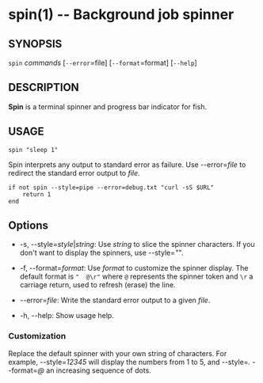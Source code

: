 spin(1) -- Background job spinner
=================================

## SYNOPSIS

`spin` *commands* [`--error`=file] [`--format`=format] [`--help`]

## DESCRIPTION

**Spin** is a terminal spinner and progress bar indicator for fish.

## USAGE

```fish
spin "sleep 1"
```

Spin interprets any output to standard error as failure. Use --error=*file* to redirect the standard error output to *file*.

```fish
if not spin --style=pipe --error=debug.txt "curl -sS $URL"
    return 1
end
```

## Options

* -s, --style=*style*|*string*:
    Use *string* to slice the spinner characters. If you don't want to display the spinners, use --style=*""*.

* -f, --format=*format*:
    Use *format* to customize the spinner display. The default format is `"  @\r"` where `@` represents the spinner token and `\r` a carriage return, used to refresh (erase) the line.

* --error=*file*:
    Write the standard error output to a given *file*.

* -h, --help:
    Show usage help.

### Customization

Replace the default spinner with your own string of characters. For example, --style=*12345* will display the numbers from 1 to 5, and --style=*.* --format=*@* an increasing sequence of dots.
